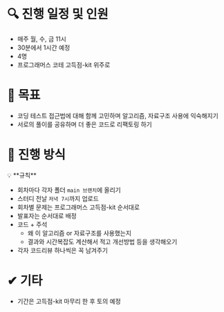 # 🔍 진행 일정 및 인원

- 매주 월, 수, 금 11시
- 30분에서 1시간 예정
- 4명
- 프로그래머스 코테 고득점-kit 위주로

# 🙏 목표

- 코딩 테스트 접근법에 대해 함께 고민하며 알고리즘, 자료구조 사용에 익숙해지기
- 서로의 풀이를 공유하며 더 좋은 코드로 리팩토링 하기

# 📌 진행 방식

<aside>
💡 **규칙**

- 회차마다 각자 폴더 `main 브랜치`에 올리기
- 스터디 전날 `저녁 7시`까지 업로드
- 회차별 문제는 프로그래머스 고득점-kit 순서대로
- 발표자는 순서대로 배정
- 코드 + 주석
    - 왜 이 알고리즘 or 자료구조를 사용했는지
    - 결과와 시간복잡도 계산해서 적고 개선방법 등을 생각해오기
- 각자 코드리뷰 하나씩은 꼭 남겨주기
</aside>

# ✔ 기타

- 기간은 고득점-kit 마무리 한 후 토의 예정
